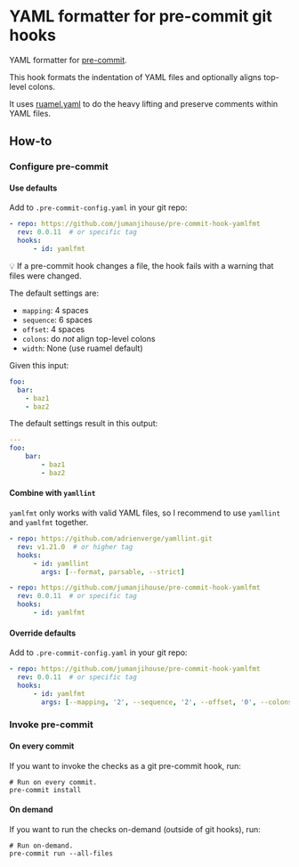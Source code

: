# YAML formatter for pre-commit git hooks

YAML formatter for [pre-commit](http://pre-commit.com).

This hook formats the indentation of YAML files and optionally aligns top-level colons.

It uses [ruamel.yaml](https://yaml.readthedocs.io/en/latest/) to do the heavy lifting and preserve comments within YAML files.

## How-to

### Configure pre-commit

#### Use defaults

Add to `.pre-commit-config.yaml` in your git repo:

```yaml
- repo: https://github.com/jumanjihouse/pre-commit-hook-yamlfmt
  rev: 0.0.11  # or specific tag
  hooks:
      - id: yamlfmt
```

:bulb: If a pre-commit hook changes a file, the hook fails with a warning that files were changed.

The default settings are:

- `mapping`: 4 spaces
- `sequence`: 6 spaces
- `offset`: 4 spaces
- `colons`: do _not_ align top-level colons
- `width`: None (use ruamel default)

Given this input:

```yaml
foo:
  bar:
    - baz1
    - baz2
```

The default settings result in this output:

```yaml
---
foo:
    bar:
        - baz1
        - baz2
```

#### Combine with `yamllint`

`yamlfmt` only works with valid YAML files, so I recommend to use `yamllint` and `yamlfmt` together.

```yaml
- repo: https://github.com/adrienverge/yamllint.git
  rev: v1.21.0  # or higher tag
  hooks:
      - id: yamllint
        args: [--format, parsable, --strict]

- repo: https://github.com/jumanjihouse/pre-commit-hook-yamlfmt
  rev: 0.0.11  # or specific tag
  hooks:
      - id: yamlfmt
```

#### Override defaults

Add to `.pre-commit-config.yaml` in your git repo:

```yaml
- repo: https://github.com/jumanjihouse/pre-commit-hook-yamlfmt
  rev: 0.0.11  # or specific tag
  hooks:
      - id: yamlfmt
        args: [--mapping, '2', --sequence, '2', --offset, '0', --colons, --width, '150']
```

### Invoke pre-commit

#### On every commit

If you want to invoke the checks as a git pre-commit hook, run:

```console
# Run on every commit.
pre-commit install
```

#### On demand

If you want to run the checks on-demand (outside of git hooks), run:

```console
# Run on-demand.
pre-commit run --all-files
```

